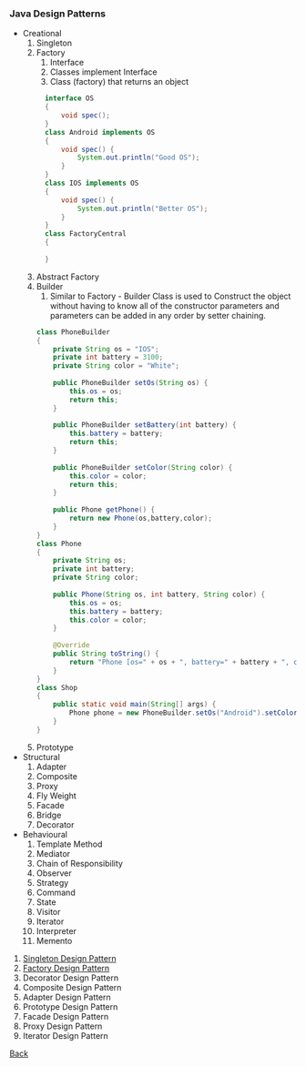 ### Java Design Patterns

* Creational
  1. Singleton
  1. Factory
      1. Interface
      1. Classes implement Interface
      1. Class (factory) that returns an object
      ```java
        interface OS
        {
            void spec();
        }
        class Android implements OS
        {
            void spec() {
                System.out.println("Good OS");
            }
        }
        class IOS implements OS
        {
            void spec() {
                System.out.println("Better OS");
            }
        }
        class FactoryCentral
        {
        
        }
      ```
  1. Abstract Factory
  1. Builder
      1. Similar to Factory - Builder Class is used to Construct the object without having to know all of the constructor parameters and parameters can be added in any order by setter chaining.
      ```java
      class PhoneBuilder
      {
          private String os = "IOS";
          private int battery = 3100;
          private String color = "White";
          
          public PhoneBuilder setOs(String os) {
              this.os = os;
              return this;
          }
          
          public PhoneBuilder setBattery(int battery) {
              this.battery = battery;
              return this;
          }
          
          public PhoneBuilder setColor(String color) {
              this.color = color;
              return this;
          }
          
          public Phone getPhone() {
              return new Phone(os,battery,color);
          }
      }
      class Phone
      {
          private String os;
          private int battery;
          private String color;
          
          public Phone(String os, int battery, String color) {
              this.os = os;
              this.battery = battery;
              this.color = color;
          }
          
          @Override
          public String toString() {
              return "Phone [os=" + os + ", battery=" + battery + ", color=" + color + "]";
          }
      }
      class Shop
      {
          public static void main(String[] args) {
              Phone phone = new PhoneBuilder.setOs("Android").setColor("Blue").getPhone();
          }
      }
      ```
  1. Prototype
* Structural
  1. Adapter
  1. Composite
  1. Proxy
  1. Fly Weight
  1. Facade
  1. Bridge
  1. Decorator
* Behavioural
  1. Template Method
  1. Mediator
  1. Chain of Responsibility
  1. Observer
  1. Strategy
  1. Command
  1. State
  1. Visitor
  1. Iterator
  1. Interpreter
  1. Memento

1. [Singleton Design Pattern](singleton/README.md)
1. [Factory Design Pattern](https://howtodoinjava.com/design-patterns/creational/implementing-factory-design-pattern-in-java/)
1. Decorator Design Pattern
1. Composite Design Pattern
1. Adapter Design Pattern
1. Prototype Design Pattern
1. Facade Design Pattern
1. Proxy Design Pattern
1. Iterator Design Pattern

[Back](../../../tree/java/)


